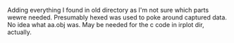 Adding everything I found in old directory as I'm not sure which parts wewre needed. Presumably hexed was used to poke around captured data. No idea what aa.obj was. May be needed for the c code in irplot dir, actually.
